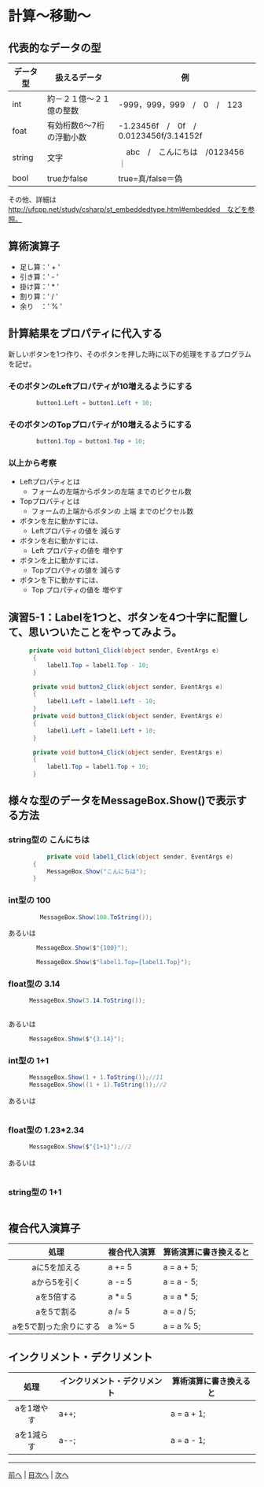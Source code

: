 # 計算～移動～

## 代表的なデータの型

|データ型|扱えるデータ|例|
|-------|-----------|--|
|int    | 約－２１億～２１億の整数  | -999，999，999　/　0　/　123  |  
|foat   | 有効桁数6～7桁の浮動小数  |-1.23456f　/　0f　/　0.0123456f/3.14152f  |
|string | 文字 |　abc　/　こんにちは　/0123456｜
|bool   | trueかfalse | true=真/false＝偽 |

その他、詳細は http://ufcpp.net/study/csharp/st_embeddedtype.html#embedded　などを参照。

## 算術演算子

- 足し算：' + '
- 引き算：' - '
- 掛け算：' * '
- 割り算：' / '
- 余り　：' % '

## 計算結果をプロパティに代入する

新しいボタンを1つ作り、そのボタンを押した時に以下の処理をするプログラムを記せ。

### そのボタンのLeftプロパティが10増えるようにする

```cs
        button1.Left = button1.Left + 10;
```

### そのボタンのTopプロパティが10増えるようにする

```cs
        button1.Top = button1.Top + 10; 
```

### 以上から考察

- Leftプロパティとは
  - フォームの左端からボタンの左端 までのピクセル数
- Topプロパティとは
  - フォームの上端からボタンの 上端 までのピクセル数
- ボタンを左に動かすには、
  - Leftプロパティの値を 減らす
- ボタンを右に動かすには、
  - Left プロパティの値を 増やす
- ボタンを上に動かすには、
  - Topプロパティの値を 減らす
- ボタンを下に動かすには、
  - Top プロパティの値を 増やす

## 演習5-1：Labelを1つと、ボタンを4つ十字に配置して、思いついたことをやってみよう。

```cs
　　　 private void button1_Click(object sender, EventArgs e)
       {
           label1.Top = label1.Top - 10;
       }

       private void button2_Click(object sender, EventArgs e)
       {
           label1.Left = label1.Left - 10;
       }
       private void button3_Click(object sender, EventArgs e)
       {
           label1.Left = label1.Left + 10;
       }

       private void button4_Click(object sender, EventArgs e)
       {
           label1.Top = label1.Top + 10;
       }
```

## 様々な型のデータをMessageBox.Show()で表示する方法

### string型の こんにちは

```cs
           private void label1_Click(object sender, EventArgs e)
       {
           MessageBox.Show("こんにちは");
       }
```

### int型の 100

```cs
         MessageBox.Show(100.ToString());
```

あるいは

```cs
        MessageBox.Show($"{100}");

        MessageBox.Show($"label1.Top={label1.Top}");
```

### float型の 3.14

```cs
      MessageBox.Show(3.14.ToString());
      
```

あるいは

```cs
      MessageBox.Show($"{3.14}");
```

### int型の 1+1

```cs
      MessageBox.Show(1 + 1.ToString());//11
      MessageBox.Show((1 + 1).ToString());//2
```

あるいは

```cs

```

### float型の 1.23*2.34

```cs
      MessageBox.Show($"{1+1}");//2
```

あるいは

```cs

```

### string型の 1+1

```cs

```

## 複合代入演算子

|処理                   |複合代入演算|算術演算に書き換えると|
|:---------------------:|:----------|:-----------------|
|aに5を加える           |      a += 5          |a = a + 5;         |
|aから5を引く           |      a -= 5      |a = a - 5;         |
|aを5倍する             |      a *= 5  |a = a * 5;         |
|aを5で割る             |       a /= 5    |a = a / 5;         |
|aを5で割った余りにする   |      a %= 5     |a = a % 5;         |

## インクリメント・デクリメント

|処理      |インクリメント・デクリメント|算術演算に書き換えると|
|:-------:|--------------------------|----------------------|
|aを1増やす|         a++;                |a = a + 1;            |		
|aを1減らす|	         a--;            |a = a - 1;            |

---

[前へ](04.md) | [目次へ](README.md#%E7%9B%AE%E6%AC%A1) | [次へ](06.md)
